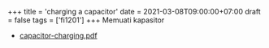+++
title = 'charging a capacitor'
date = 2021-03-08T09:00:00+07:00
draft = false
tags = ['fi1201']
+++
Memuati kapasitor
<!--more-->

+ [capacitor-charging.pdf](https://zenodo.org/doi/10.5281/zenodo.4589560)
